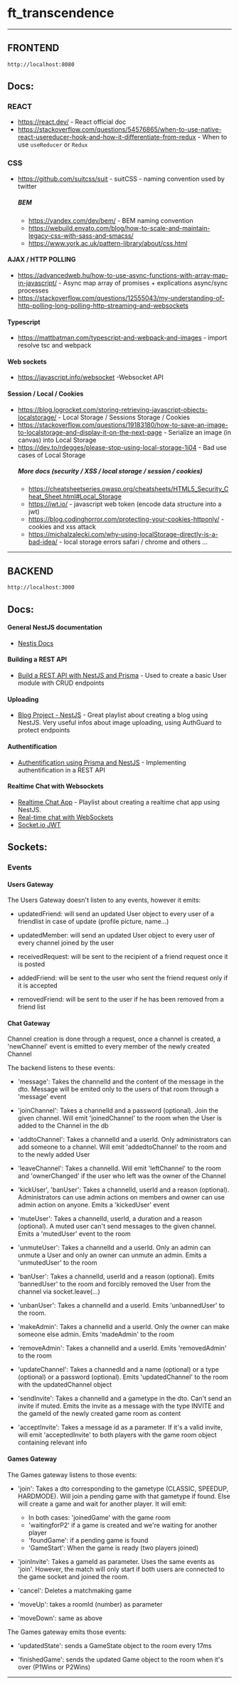 # ft_transcendence

<hr/>

## FRONTEND 
`http://localhost:8080`

## Docs:

### REACT
- https://react.dev/ - React official doc 
- https://stackoverflow.com/questions/54576865/when-to-use-native-react-usereducer-hook-and-how-it-differentiate-from-redux - When to use `useReducer` or `Redux`

### CSS 
- https://github.com/suitcss/suit - suitCSS - naming convention used by twitter 
  ##### BEM
  - https://yandex.com/dev/bem/ - BEM naming convention 
  - https://webuild.envato.com/blog/how-to-scale-and-maintain-legacy-css-with-sass-and-smacss/ 
  - https://www.york.ac.uk/pattern-library/about/css.html 

#### AJAX / HTTP POLLING
- https://advancedweb.hu/how-to-use-async-functions-with-array-map-in-javascript/ - Async map array of promises + explications async/sync processes
- https://stackoverflow.com/questions/12555043/my-understanding-of-http-polling-long-polling-http-streaming-and-websockets

#### Typescript 
- https://mattbatman.com/typescript-and-webpack-and-images - import resolve tsc and webpack

#### Web sockets
- https://javascript.info/websocket -Websocket API

#### Session / Local / Cookies
- https://blog.logrocket.com/storing-retrieving-javascript-objects-localstorage/ - Local Storage / Sessions Storage / Cookies
- https://stackoverflow.com/questions/19183180/how-to-save-an-image-to-localstorage-and-display-it-on-the-next-page - Serialize an image (in canvas) into Local Storage
- https://dev.to/rdegges/please-stop-using-local-storage-1i04 - Bad use cases of Local Storage 
  ##### More docs (security / XSS / local storage / session / cookies)
  - https://cheatsheetseries.owasp.org/cheatsheets/HTML5_Security_Cheat_Sheet.html#Local_Storage
  - https://jwt.io/ - javascript web token (encode data structure into a jwt)
  - https://blog.codinghorror.com/protecting-your-cookies-httponly/ - cookies and xss attack
  - https://michalzalecki.com/why-using-localStorage-directly-is-a-bad-idea/ - local storage errors safari / chrome and others ...

<hr/>


## BACKEND 
`http://localhost:3000`

## Docs:

#### General NestJS documentation
- [Nestjs Docs](https://docs.nestjs.com/)

#### Building a REST API
- [Build a REST API with NestJS and Prisma](https://www.youtube.com/watch?v=LMjj1_EK4y8) - Used to create a basic User module with CRUD endpoints

#### Uploading
- [Blog Project - NestJS](https://www.youtube.com/playlist?list=PLVfq1luIZbSnytbsm2i8Ocf_hyUHTsqbZ) - Great playlist about creating a blog using NestJS. Very useful infos about image uploading, using AuthGuard to protect endpoints

#### Authentification
- [Authentification using Prisma and NestJS](https://www.prisma.io/blog/nestjs-prisma-authentication-7D056s1s0k3l) - Implementing authentification in a REST API

#### Realtime Chat with Websockets
- [Realtime Chat App](https://www.youtube.com/playlist?list=PLVfq1luIZbSkICzoA8EuvTskPEROS68i9) - Playlist about creating a realtime chat app using NestJS.
- [Real-time chat with WebSockets](https://wanago.io/2021/01/25/api-nestjs-chat-websockets/)
- [Socket.io JWT](https://www.npmjs.com/package/socketio-jwt)

## Sockets:

### Events

#### Users Gateway

The Users Gateway doesn't listen to any events, however it emits:
- updatedFriend: will send an updated User object to every user of a friendlist in case of update (profile picture, name...)

- updatedMember: will send an updated User object to every user of every channel joined by the user

- receivedRequest: will be sent to the recipient of a friend request once it is posted

- addedFriend: will be sent to the user who sent the friend request only if it is accepted

- removedFriend: will be sent to the user if he has been removed from a friend list


#### Chat Gateway

Channel creation is done through a request, once a channel is created, a 'newChannel' event is emitted to every member of the newly created Channel

The backend listens to these events: 
- 'message': Takes the channelId and the content of the message in the dto. Message will be emited only to the users of that room through a 'message' event

- 'joinChannel': Takes a channelId and a password (optional). Join the given channel. Will emit 'joinedChannel' to the room when the User is added to the Channel in the db

- 'addtoChannel': Takes a channelId and a userId. Only administrators can add someone to a channel. Will emit 'addedtoChannel' to the room and to the newly added User

- 'leaveChannel': Takes a channelId. Will emit 'leftChannel' to the room and 'ownerChanged' if the user who left was the owner of the Channel

- 'kickUser', 'banUser': Takes a channelId, userId and a reason (optional). Administrators can use admin actions on members and owner can use admin action on anyone. Emits a 'kickedUser' event

- 'muteUser': Takes a channelId, userId, a duration and a reason (optional). A muted user can't send messages to the given channel. Emits a 'mutedUser' event to the room

- 'unmuteUser': Takes a channelId and a userId. Only an admin can unmute a User and only an owner can unmute an admin. Emits a 'unmutedUser' to the room

- 'banUser': Takes a channelId, userId and a reason (optional). Emits 'bannedUser' to the room and forcibly removed the User from the channel via socket.leave(...)

- 'unbanUser': Takes a channelId and a userId. Emits 'unbannedUser' to the room.

- 'makeAdmin': Takes a channelId and a userId. Only the owner can make someone else admin. Emits 'madeAdmin' to the room

- 'removeAdmin': Takes a channelId and a userId. Emits 'removedAdmin' to the room

- 'updateChannel': Takes a channedId and a name (optional) or a type (optional) or a password (optional). Emits 'updatedChannel' to the room with the updatedChannel object

- 'sendInvite': Takes a channelId and a gametype in the dto. Can't send an invite if muted. Emits the invite as a message with the type INVITE and the gameId of the newly created game room as content

- 'acceptInvite': Takes a message id as a parameter. If it's a valid invite, will emit 'acceptedInvite' to both players with the game room object containing relevant info

#### Games Gateway

The Games gateway listens to those events:

- 'join': Takes a dto corresponding to the gametype (CLASSIC, SPEEDUP, HARDMODE). Will join a pending game with that gametype if found. Else will create a game and wait for another player. It will emit: 
  - In both cases: 'joinedGame' with the game room
  - 'waitingforP2' if a game is created and we're waiting for another player
  - 'foundGame': if a pending game is found
  - 'GameStart': When the game is ready (two players joined)

- 'joinInvite': Takes a gameId as parameter. Uses the same events as 'join'. However, the match will only start if both users are connected to the game socket and joined the room.

- 'cancel': Deletes a matchmaking game

- 'moveUp': takes a roomId (number) as parameter

- 'moveDown': same as above

The Games gateway emits those events:

- 'updatedState': sends a GameState object to the room every 17ms

- 'finishedGame': sends the updated Game object to the room when it's over (P1Wins or P2Wins)

<hr/>

